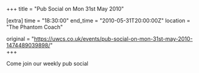 +++
title = "Pub Social on Mon 31st May 2010"

[extra]
time = "18:30:00"
end_time = "2010-05-31T20:00:00Z"
location = "The Phantom Coach"

original = "https://uwcs.co.uk/events/pub-social-on-mon-31st-may-2010-1474489039898/"    
+++

Come join our weekly pub social

